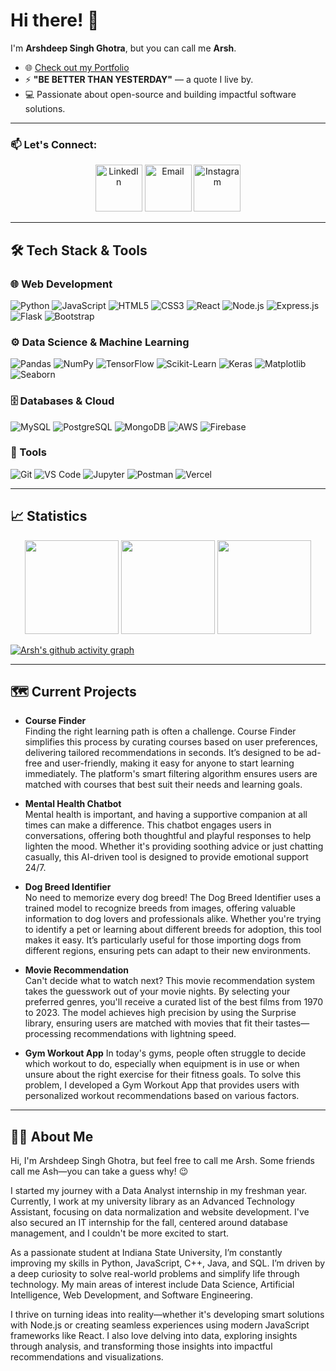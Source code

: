 # Hi there! 👋  
I'm **Arshdeep Singh Ghotra**, but you can call me **Arsh**.

- 🌐 [Check out my Portfolio](https://idk-arsh.github.io/portfolio/)
- ⚡ **"BE BETTER THAN YESTERDAY"** — a quote I live by.
- 💻 Passionate about open-source and building impactful software solutions.

---

### 📫 Let's Connect:

<p align="center">
    <a href="https://www.linkedin.com/in/udkash"><img width="75px" src="https://img.icons8.com/color/96/000000/linkedin.png" alt="LinkedIn"/></a>
    <a href="mailto:rsh9745774@gmail.com"><img width="75px" src="https://img.icons8.com/color/96/000000/gmail.png" alt="Email"/></a>
    <a href="https://www.instagram.com/udk_arsh"><img width="75px" src="https://img.icons8.com/color/96/000000/instagram-new.png" alt="Instagram"/></a>
</p>

---

## 🛠️ Tech Stack & Tools

### 🌐 Web Development
![Python](https://img.shields.io/badge/Python-3776AB?style=for-the-badge&logo=python&logoColor=white)
![JavaScript](https://img.shields.io/badge/JavaScript-F7DF1E?style=for-the-badge&logo=javascript&logoColor=black)
![HTML5](https://img.shields.io/badge/HTML5-E34F26?style=for-the-badge&logo=html5&logoColor=white)
![CSS3](https://img.shields.io/badge/CSS3-1572B6?style=for-the-badge&logo=css3&logoColor=white)
![React](https://img.shields.io/badge/React-61DAFB?style=for-the-badge&logo=react&logoColor=black)
![Node.js](https://img.shields.io/badge/Node.js-339933?style=for-the-badge&logo=node.js&logoColor=white)
![Express.js](https://img.shields.io/badge/Express.js-000000?style=for-the-badge&logo=express&logoColor=white)
![Flask](https://img.shields.io/badge/Flask-000000?style=for-the-badge&logo=flask&logoColor=white)
![Bootstrap](https://img.shields.io/badge/Bootstrap-563D7C?style=for-the-badge&logo=bootstrap&logoColor=white)

### ⚙️ Data Science & Machine Learning
![Pandas](https://img.shields.io/badge/Pandas-150458?style=for-the-badge&logo=pandas&logoColor=white)
![NumPy](https://img.shields.io/badge/NumPy-013243?style=for-the-badge&logo=numpy&logoColor=white)
![TensorFlow](https://img.shields.io/badge/TensorFlow-FF6F00?style=for-the-badge&logo=tensorflow&logoColor=white)
![Scikit-Learn](https://img.shields.io/badge/Scikit--Learn-F7931E?style=for-the-badge&logo=scikit-learn&logoColor=white)
![Keras](https://img.shields.io/badge/Keras-D00000?style=for-the-badge&logo=keras&logoColor=white)
![Matplotlib](https://img.shields.io/badge/Matplotlib-3776AB?style=for-the-badge&logo=matplotlib&logoColor=white)
![Seaborn](https://img.shields.io/badge/Seaborn-3776AB?style=for-the-badge&logo=python&logoColor=white)

### 🗄️ Databases & Cloud
![MySQL](https://img.shields.io/badge/MySQL-4479A1?style=for-the-badge&logo=mysql&logoColor=white)
![PostgreSQL](https://img.shields.io/badge/PostgreSQL-336791?style=for-the-badge&logo=postgresql&logoColor=white)
![MongoDB](https://img.shields.io/badge/MongoDB-47A248?style=for-the-badge&logo=mongodb&logoColor=white)
![AWS](https://img.shields.io/badge/AWS-232F3E?style=for-the-badge&logo=amazon-aws&logoColor=white)
![Firebase](https://img.shields.io/badge/FireBase-232F3E?style=for-the-badge&logo=google-firebase&logoColor=yellow)

### 🔧 Tools
![Git](https://img.shields.io/badge/Git-F05032?style=for-the-badge&logo=git&logoColor=white)
![VS Code](https://img.shields.io/badge/VS%20Code-007ACC?style=for-the-badge&logo=visual-studio-code&logoColor=white)
![Jupyter](https://img.shields.io/badge/Jupyter-F37626?style=for-the-badge&logo=jupyter&logoColor=white)
![Postman](https://img.shields.io/badge/Postman-FF6C37?style=for-the-badge&logo=postman&logoColor=white)
![Vercel](https://img.shields.io/badge/Vercel-000000?style=for-the-badge&logo=vercel&logoColor=white)

---

## 📈 Statistics

<div align="center">
  <img src="https://github-readme-stats.vercel.app/api?username=idk-arsh&show_icons=true&theme=radical" height="150px">
  <img src="https://github-readme-streak-stats.herokuapp.com/?user=idk-arsh&theme=radical" height="150px">
  <img src="https://github-readme-stats.vercel.app/api/top-langs/?username=idk-arsh&layout=compact&theme=radical" height="150px">
</div>

[![Arsh's github activity graph](https://github-readme-activity-graph.vercel.app/graph?username=idk-arsh&theme=github-compact&hide_border=true)](https://github.com/idk-arsh/github-readme-activity-graph)

---

## 🗺 Current Projects

- **Course Finder**  
Finding the right learning path is often a challenge. Course Finder simplifies this process by curating courses based on user preferences, delivering tailored recommendations in seconds. It’s designed to be ad-free and user-friendly, making it easy for anyone to start learning immediately. The platform's smart filtering algorithm ensures users are matched with courses that best suit their needs and learning goals.

- **Mental Health Chatbot**  
Mental health is important, and having a supportive companion at all times can make a difference. This chatbot engages users in conversations, offering both thoughtful and playful responses to help lighten the mood. Whether it's providing soothing advice or just chatting casually, this AI-driven tool is designed to provide emotional support 24/7.

- **Dog Breed Identifier**  
No need to memorize every dog breed! The Dog Breed Identifier uses a trained model to recognize breeds from images, offering valuable information to dog lovers and professionals alike. Whether you're trying to identify a pet or learning about different breeds for adoption, this tool makes it easy. It’s particularly useful for those importing dogs from different regions, ensuring pets can adapt to their new environments.

- **Movie Recommendation**  
Can't decide what to watch next? This movie recommendation system takes the guesswork out of your movie nights. By selecting your preferred genres, you'll receive a curated list of the best films from 1970 to 2023. The model achieves high precision by using the Surprise library, ensuring users are matched with movies that fit their tastes—processing recommendations with lightning speed.

- **Gym Workout App**
In today's gyms, people often struggle to decide which workout to do, especially when equipment is in use or when unsure about the right exercise for their fitness goals. To solve this problem, I developed a Gym Workout App that provides users with personalized workout recommendations based on various factors.

---

## 💂‍♂️ About Me

Hi, I'm Arshdeep Singh Ghotra, but feel free to call me Arsh. Some friends call me Ash—you can take a guess why! 😉

I started my journey with a Data Analyst internship in my freshman year. Currently, I work at my university library as an Advanced Technology Assistant, focusing on data normalization and website development. I've also secured an IT internship for the fall, centered around database management, and I couldn't be more excited to start.

As a passionate student at Indiana State University, I’m constantly improving my skills in Python, JavaScript, C++, Java, and SQL. I’m driven by a deep curiosity to solve real-world problems and simplify life through technology. My main areas of interest include Data Science, Artificial Intelligence, Web Development, and Software Engineering.

I thrive on turning ideas into reality—whether it's developing smart solutions with Node.js or creating seamless experiences using modern JavaScript frameworks like React. I also love delving into data, exploring insights through analysis, and transforming those insights into impactful recommendations and visualizations.
